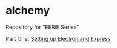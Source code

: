 # alchemy
Repository for "EERiE Series"

Part One: [Setting up Electron and Express](http://sacredsatan.com/blog/2018/03/eerie-express-react-redux-in-electron-part-1-setting-up-electron-and-express/)
